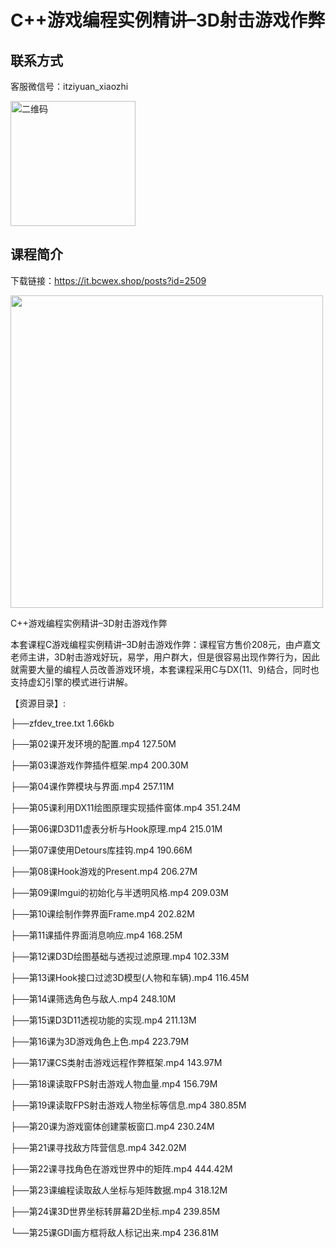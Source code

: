 # C++游戏编程实例精讲–3D射击游戏作弊

## 联系方式

客服微信号：itziyuan_xiaozhi

<img src="https://ziyuanyun.oss-cn-guangzhou.aliyuncs.com/common/20240614073449/666b82192834a.jpg" width="200" height="200" alt="二维码">

## 课程简介

下载链接：https://it.bcwex.shop/posts?id=2509

<img src="https://ziyuanyun.oss-cn-guangzhou.aliyuncs.com/yun/20240515184037/6644912567605.jpg" width="500" alt="">

  C++游戏编程实例精讲–3D射击游戏作弊



 本套课程C游戏编程实例精讲–3D射击游戏作弊：课程官方售价208元，由卢嘉文老师主讲，3D射击游戏好玩，易学，用户群大，但是很容易出现作弊行为，因此就需要大量的编程人员改善游戏环境，本套课程采用C与DX(11、9)结合，同时也支持虚幻引擎的模式进行讲解。

 【资源目录】:

 ├──zfdev_tree.txt 1.66kb

 ├──第02课开发环境的配置.mp4 127.50M

 ├──第03课游戏作弊插件框架.mp4 200.30M

 ├──第04课作弊模块与界面.mp4 257.11M

 ├──第05课利用DX11绘图原理实现插件窗体.mp4 351.24M

 ├──第06课D3D11虚表分析与Hook原理.mp4 215.01M

 ├──第07课使用Detours库挂钩.mp4 190.66M

 ├──第08课Hook游戏的Present.mp4 206.27M

 ├──第09课Imgui的初始化与半透明风格.mp4 209.03M

 ├──第10课绘制作弊界面Frame.mp4 202.82M

 ├──第11课插件界面消息响应.mp4 168.25M

 ├──第12课D3D绘图基础与透视过滤原理.mp4 102.33M

 ├──第13课Hook接口过滤3D模型(人物和车辆).mp4 116.45M

 ├──第14课筛选角色与敌人.mp4 248.10M

 ├──第15课D3D11透视功能的实现.mp4 211.13M

 ├──第16课为3D游戏角色上色.mp4 223.79M

 ├──第17课CS类射击游戏远程作弊框架.mp4 143.97M

 ├──第18课读取FPS射击游戏人物血量.mp4 156.79M

 ├──第19课读取FPS射击游戏人物坐标等信息.mp4 380.85M

 ├──第20课为游戏窗体创建蒙板窗口.mp4 230.24M

 ├──第21课寻找敌方阵营信息.mp4 342.02M

 ├──第22课寻找角色在游戏世界中的矩阵.mp4 444.42M

 ├──第23课编程读取敌人坐标与矩阵数据.mp4 318.12M

 ├──第24课3D世界坐标转屏幕2D坐标.mp4 239.85M

 └──第25课GDI画方框将敌人标记出来.mp4 236.81M

  